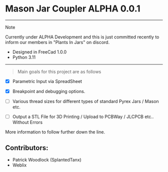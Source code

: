 # Mason Jar Coupler  ALPHA 0.0.1
---

> [!NOTE]
> Currently under ALPHA Development and this is just committed recently to inform our members in "Plants In Jars" on discord.




- Designed in FreeCad 1.0.0
- Python 3.11
---











> Main goals for this project are as follows
- [x] Parametric Input via SpreadSheet
- [x] Breakpoint and debugging options.
- [ ] Various thread sizes for different types of standard Pyrex Jars / Mason etc.
- [ ] Output a STL File for 3D Printing / Upload to PCBWay / JLCPCB etc.. Without Errors 



More information to follow further down the line.




Contributors:
---
- Patrick Woodlock (SplantedTanx)
- Weblix



